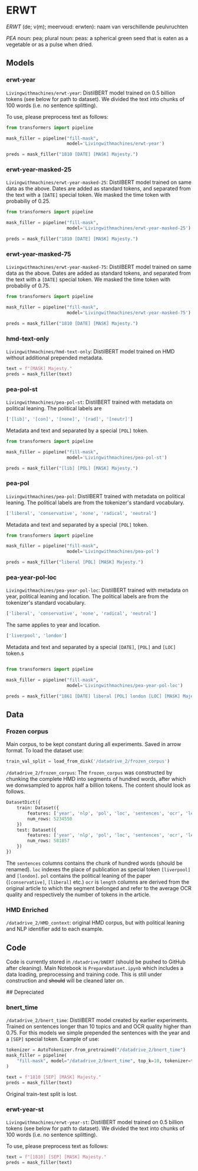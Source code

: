 # ERWT 

*ERWT* (de; v(m); meervoud: erwten): naam van verschillende peulvruchten

*PEA* noun: pea; plural noun: peas: a spherical green seed that is eaten as a vegetable or as a pulse when dried.


## Models


### erwt-year

`Livingwithmachines/erwt-year`: DistilBERT model trained on 0.5 billion tokens (see below for path to dataset). We divided the text into chunks of 100 words (i.e. no sentence splitting). 

To use, please preprocess text as follows:
```python
from transformers import pipeline

mask_filler = pipeline("fill-mask",
                       model='Livingwithmachines/erwt-year')

preds = mask_filler("1810 [DATE] [MASK] Majesty.")
```

### erwt-year-masked-25


`Livingwithmachines/erwt-year-masked-25`: DistilBERT model trained on same data as the above. Dates are added as standard tokens, and separated from the text with a `[DATE]` special token. We masked the time token with probabiliy of 0.25.

```python
from transformers import pipeline

mask_filler = pipeline("fill-mask",
                       model='Livingwithmachines/erwt-year-masked-25')

preds = mask_filler("1810 [DATE] [MASK] Majesty.")
```


### erwt-year-masked-75


`Livingwithmachines/erwt-year-masked-75`: DistilBERT model trained on same data as the above. Dates are added as standard tokens, and separated from the text with a `[DATE]` special token. We masked the time token with probabiliy of 0.75.
```python
from transformers import pipeline

mask_filler = pipeline("fill-mask",
                       model='Livingwithmachines/erwt-year-masked-75')

preds = mask_filler("1810 [DATE] [MASK] Majesty.")
```


### hmd-text-only


`Livingwithmachines/hmd-text-only`: DistilBERT model trained on HMD without additional prepended metadata. 

```python
text = f"[MASK] Majesty."
preds = mask_filler(text)
```

### pea-pol-st


`Livingwithmachines/pea-pol-st`: DistilBERT trained with metadata on political leaning. The political labels are
```python
['[lib]', '[con]', '[none]', '[rad]', '[neutr]']
```
Metadata and text and separated by a special `[POL]` token.



```python
from transformers import pipeline

mask_filler = pipeline("fill-mask",
                       model='Livingwithmachines/pea-pol-st')

preds = mask_filler("[lib] [POL] [MASK] Majesty.")
```


### pea-pol

`Livingwithmachines/pea-pol`: DistilBERT trained with metadata on political leaning. The political labels are from the tokenizer's standard vocabulary.
```python
['liberal', 'conservative', 'none', 'radical', 'neutral']
```
Metadata and text and separated by a special `[POL]` token.


```python
from transformers import pipeline

mask_filler = pipeline("fill-mask",
                       model='Livingwithmachines/pea-pol')

preds = mask_filler("liberal [POL] [MASK] Majesty.")
```


### pea-year-pol-loc

`Livingwithmachines/pea-year-pol-loc`: DistilBERT trained with metadata on year, political leaning and location. 
The political labels are from the tokenizer's standard vocabulary.
```python
['liberal', 'conservative', 'none', 'radical', 'neutral']
```
The same applies to year and location.

```python
['liverpool', 'london']
```

Metadata and text and separated by a special `[DATE]`, `[POL]` and `[LOC]` token.s


```python

from transformers import pipeline

mask_filler = pipeline("fill-mask",
                       model='Livingwithmachines/pea-year-pol-loc')

preds = mask_filler("1861 [DATE] liberal [POL] london [LOC] [MASK] Majesty.")
```

## Data

### Frozen corpus

Main corpus, to be kept constant during all experiments. Saved in arrow format. To load the dataset use:

```python
train_val_split = load_from_disk('/datadrive_2/frozen_corpus')
```

`/datadrive_2/frozen_corpus`: The `frozen_corpus` was constructed by chunking the complete HMD into segments of hundred words, after which we donwsampled to approx half a billion tokens. The content should look as follows. 

```python
DatasetDict({
    train: Dataset({
        features: ['year', 'nlp', 'pol', 'loc', 'sentences', 'ocr', 'length'],
        num_rows: 5234550
    })
    test: Dataset({
        features: ['year', 'nlp', 'pol', 'loc', 'sentences', 'ocr', 'length'],
        num_rows: 581857
    })
})
```

The `sentences` columns contains the chunk of hundred words (should be renamed). `loc` indexes the place of publication as special token `[liverpool]` and `[london]`. `pol` contains the political leaning of the paper (`[conservative]`, `[liberal]` etc.)
`ocr` is `length` columns are derived from the original article to which the segment belonged and refer to the average OCR quality and respectively the number of tokens in the article. 

### HMD Enriched

`/datadrive_2/HMD_context`: original HMD corpus, but with political leaning and NLP identifier add to each example.

## Code

Code is currently stored in `/datadrive/bNERT` (should be pushed to GitHub after cleaning). Main Notebook is `PrepareDataset.ipynb` which includes a data loading, preprocessing and training code. This is still under construction and ~~should~~ will be cleaned later on.

## Depreciated


### bnert_time

`/datadrive_2/bnert_time`: DistilBERT model created by earlier experiments. Trained on sentences longer than 10 topics and and OCR quality higher than 0.75. For this models we simple prepended the sentences with the year and a `[SEP]` special token. Example of use:

```python
tokenizer = AutoTokenizer.from_pretrained("/datadrive_2/bnert_time")
mask_filler = pipeline(
    "fill-mask", model="/datadrive_2/bnert_time", top_k=10, tokenizer=tokenizer
)

text = f"1810 [SEP] [MASK] Majesty."
preds = mask_filler(text)
```

Original train-test split is lost. 

### erwt-year-st

`Livingwithmachines/erwt-year-st`: DistilBERT model trained on 0.5 billion tokens (see below for path to dataset). We divided the text into chunks of 100 words (i.e. no sentence splitting). 

To use, please preprocess text as follows:
```python
text = f"[1810] [SEP] [MASK] Majesty."
preds = mask_filler(text)
```
